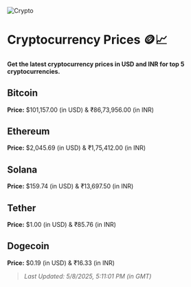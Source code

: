 
![Crypto](https://www.techguide.com.au/wp-content/uploads/2020/11/crypto3.jpeg)

# Cryptocurrency Prices 🪙📈

#### Get the latest cryptocurrency prices in USD and INR for top 5 cryptocurrencies.

## Bitcoin

**Price:** $101,157.00 (in USD) & ₹86,73,956.00 (in INR)

## Ethereum

**Price:** $2,045.69 (in USD) & ₹1,75,412.00 (in INR)

## Solana

**Price:** $159.74 (in USD) & ₹13,697.50 (in INR)

## Tether

**Price:** $1.00 (in USD) & ₹85.76 (in INR)

## Dogecoin

**Price:** $0.19 (in USD) & ₹16.33 (in INR)

> _Last Updated: 5/8/2025, 5:11:01 PM (in GMT)_
